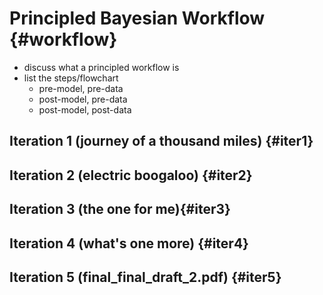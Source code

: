 

# Principled Bayesian Workflow {#workflow}

<!-- TODO -->

- discuss what a principled workflow is
- list the steps/flowchart
  - pre-model, pre-data
  - post-model, pre-data
  - post-model, post-data

<!-- END TODO -->

## Iteration 1 (journey of a thousand miles) {#iter1}
## Iteration 2 (electric boogaloo) {#iter2}
## Iteration 3 (the one for me){#iter3}
## Iteration 4 (what's one more) {#iter4}
## Iteration 5 (final_final_draft_2.pdf) {#iter5}

